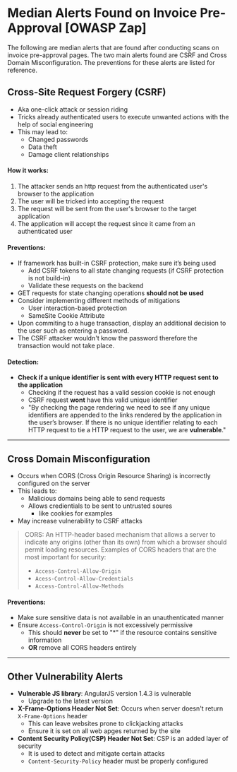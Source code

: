# Median Alerts Found on Invoice Pre-Approval [OWASP Zap]
The following are median alerts that are found after conducting scans on invoice pre-approval pages. The two main alerts found are CSRF and Cross Domain Misconfiguration. The preventions for these alerts are listed for reference.


## Cross-Site Request Forgery (CSRF)
- Aka one-click attack or session riding
- Tricks already authenticated users to execute unwanted actions with the help of social engineering 
- This may lead to:
    - Changed passwords
    - Data theft
    - Damage client relationships 
#### How it works:
1. The attacker sends an http request from the authenticated user's browser to the application 
2. The user will be tricked into accepting the request
3. The request will be sent from the user's browser to the target application 
4. The application will accept the request since it came from an authenticated user
#### Preventions: 
  - If framework has built-in CSRF protection, make sure it’s being used
      - Add CSRF tokens to all state changing requests (if CSRF protection is not build-in) 
      - Validate these requests on the backend 
  - GET requests for state changing operations **should not be used** 
  - Consider implementing different methods of mitigations
      - User interaction-based protection 
      - SameSite Cookie Attribute 
  - Upon commiting to a huge transaction, display an additional decision to the user such as entering a password. 
  - The CSRF attacker wouldn't know the password therefore the transaction would not take place.
#### Detection:
  - **Check if a unique identifier is sent with every HTTP request sent to the application**
    - Checking if the request has a valid session cookie is not enough
    - CSRF request **wont** have this valid unique identifier
    - "By checking the page rendering we need to see if any unique identifiers are appended to the links rendered by the application in the user’s browser. If there is no unique identifier relating to each HTTP request to tie a HTTP request to the user, we are **vulnerable**."
      
***
## Cross Domain Misconfiguration 
- Occurs when CORS (Cross Origin Resource Sharing) is incorrectly configured on the server 
- This leads to:
    - Malicious domains being able to send requests 
    - Allows credientials to be sent to untrusted soures 
        - like cookies for examples 
- May increase vulnerability to CSRF attacks
> CORS: An HTTP-header based mechanism that allows a server to indicate any origins (other than its own) from which a browser should permit loading resources.
> Examples of CORS headers that are the most important for security:
> - `Access-Control-Allow-Origin`
> - `Acess-Control-Allow-Credentials`
> - `Access-Control-Allow-Methods`
#### Preventions:
  - Make sure sensitive data is not available in an unauthenticated manner 
  - Ensure `Access-Control-Origin` is not excessively permissive 
      - This should **never** be set to "*" if the resource contains sensitive information 
      - **OR** remove all CORS headers entirely 

***
## Other Vulnerability Alerts 
- **Vulnerable JS library**: AngularJS version 1.4.3 is vulnerable
    - Upgrade to the latest version 
- **X-Frame-Options Header Not Set**: Occurs when server doesn't return `X-Frame-Options` header
    - This can leave websites prone to clickjacking attacks 
    - Ensure it is set on all web apges returned by the site
- **Content Security Policy(CSP) Header Not Set**: CSP is an added layer of security 
    - It is used to detect and mitigate certain attacks 
    - `Content-Security-Policy` header must be properly configured
